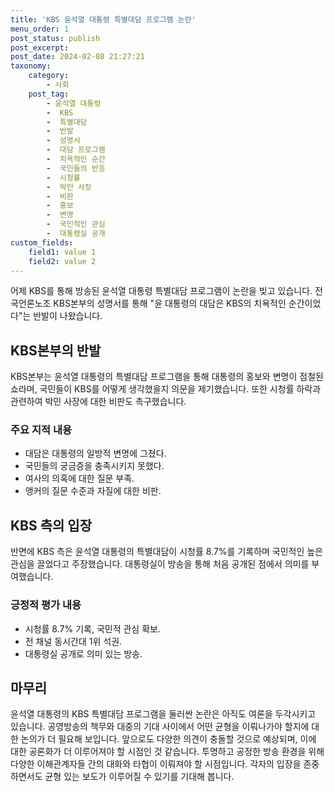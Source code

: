 ```yaml
---
title: 'KBS 윤석열 대통령 특별대담 프로그램 논란'
menu_order: 1
post_status: publish
post_excerpt: 
post_date: 2024-02-08 21:27:21
taxonomy:
    category:
        - 사회
    post_tag:
        - 윤석열 대통령
        -  KBS
        -  특별대담
        -  반발
        -  성명서
        -  대담 프로그램
        -  치욕적인 순간
        -  국민들의 반응
        -  시청률
        -  박민 사장
        -  비판
        -  홍보
        -  변명
        -  국민적인 관심
        -  대통령실 공개
custom_fields:
    field1: value 1
    field2: value 2
---
```


어제 KBS를 통해 방송된 윤석열 대통령 특별대담 프로그램이 논란을 빚고 있습니다. 전국언론노조 KBS본부의 성명서를 통해 "윤 대통령의 대담은 KBS의 치욕적인 순간이었다"는 반발이 나왔습니다.
## KBS본부의 반발
KBS본부는 윤석열 대통령의 특별대담 프로그램을 통해 대통령의 홍보와 변명이 점철된 쇼라며, 국민들이 KBS를 어떻게 생각했을지 의문을 제기했습니다. 또한 시청률 하락과 관련하여 박민 사장에 대한 비판도 촉구했습니다.
### 주요 지적 내용
- 대담은 대통령의 일방적 변명에 그쳤다.
- 국민들의 궁금증을 충족시키지 못했다.
- 여사의 의혹에 대한 질문 부족.
- 앵커의 질문 수준과 자질에 대한 비판.
## KBS 측의 입장
반면에 KBS 측은 윤석열 대통령의 특별대담이 시청률 8.7%를 기록하며 국민적인 높은 관심을 끌었다고 주장했습니다. 대통령실이 방송을 통해 처음 공개된 점에서 의미를 부여했습니다.
### 긍정적 평가 내용
- 시청률 8.7% 기록, 국민적 관심 확보.
- 전 채널 동시간대 1위 석권.
- 대통령실 공개로 의미 있는 방송.
## 마무리
윤석열 대통령의 KBS 특별대담 프로그램을 둘러싼 논란은 아직도 여론을 두각시키고 있습니다. 공영방송의 책무와 대중의 기대 사이에서 어떤 균형을 이뤄나가야 할지에 대한 논의가 더 필요해 보입니다. 앞으로도 다양한 의견이 충돌할 것으로 예상되며, 이에 대한 공론화가 더 이루어져야 할 시점인 것 같습니다. 투명하고 공정한 방송 환경을 위해 다양한 이해관계자들 간의 대화와 타협이 이뤄져야 할 시점입니다. 각자의 입장을 존중하면서도 균형 있는 보도가 이루어질 수 있기를 기대해 봅니다.
